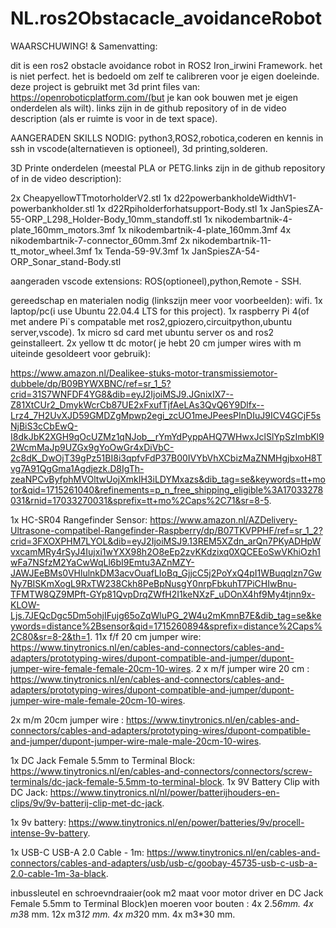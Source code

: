 # NL.ros2Obstacacle_avoidanceRobot

WAARSCHUWING! & Samenvatting:

dit is een ros2 obstacle avoidance robot in ROS2 Iron_irwini Framework. 
het is niet perfect.
het is bedoeld om zelf te calibreren voor je eigen doeleinde. deze project is gebruikt met 3d print files  van: https://openroboticplatform.com/(but je kan ook bouwen met je eigen onderdelen als wilt).
links zijn in de github repository of in de  video description (als er ruimte is voor in de text space).

AANGERADEN SKILLS NODIG:
python3,ROS2,robotica,coderen en kennis in ssh in vscode(alternatieven is optioneel),
3d printing,solderen.

3D Printe onderdelen (meestal PLA or PETG.links zijn in de github repository of in de  video description):

2x CheapyellowTTmotorholderV2.stl
1x d22powerbankholdeWidthV1-powerbankholder.stl
1x d22Rpiholderforhatsupport-Body.stl
1x JanSpiesZA-55-ORP_L298_Holder-Body_10mm_standoff.stl
1x nikodembartnik-4-plate_160mm_motors.3mf
1x nikodembartnik-4-plate_160mm.3mf
4x nikodembartnik-7-connector_60mm.3mf
2x nikodembartnik-11-tt_motor_wheel.3mf
1x Tenda-59-9V.3mf
1x JanSpiesZA-54-ORP_Sonar_stand-Body.stl

aangeraden vscode extensions:
ROS(optioneel),python,Remote - SSH.

gereedschap en materialen nodig (linkszijn meer voor voorbeelden):
wifi.
1x laptop/pc(i use Ubuntu 22.04.4 LTS for this project).
1x raspberry Pi 4(of met andere Pi`s compatable met ros2,gpiozero,circuitpython,ubuntu server,vscode).
1x micro sd card met ubuntu server os  and ros2 geinstalleert.
2x yellow tt dc motor( je hebt 20 cm jumper wires with m uiteinde  gesoldeert voor gebruik):

https://www.amazon.nl/Dealikee-stuks-motor-transmissiemotor-dubbele/dp/B09BYWXBNC/ref=sr_1_5?crid=31S7WNFDF4YG8&dib=eyJ2IjoiMSJ9.JGnixIX7--Z81XtCUr2_DmykWcrCb87UE2xFxufTjfAeLAs3QvQ6Y9Dlfx--Lrz4_7H2UvXJD59GMDZgMpwp2egi_zcUO1meJPeesPInDIuJ9ICV4GCjF5sNjBiS3cCbEwQ-I8dkJbK2XGH9qOcUZMz1qNJob__rYmYdPyppAHQ7WHwxJclSlYpSzImbKl92WcmMaJp9UZGx9gYoOwGr4xDiVbC-2c8dK_DwOjT39gPz51BI8i3qpfvFdP37B00IVYbVhXCbizMaZNMHgjbxoH8Tvg7A91QgGma1Agdjezk.D8IgTh-zeaNPCvByfphMVOltwUojXmkIH3iLDYMxazs&dib_tag=se&keywords=tt+motor&qid=1715261040&refinements=p_n_free_shipping_eligible%3A17033278031&rnid=17033270031&sprefix=tt+mo%2Caps%2C71&sr=8-5.

1x HC-SR04 Rangefinder Sensor: https://www.amazon.nl/AZDelivery-Ultrasone-compatibel-Rangefinder-Raspberry/dp/B07TKVPPHF/ref=sr_1_2?crid=3FXOXPHM7LYOL&dib=eyJ2IjoiMSJ9.13REM5XZdn_arQn7PKyADHpWvxcamMRy4rSyJ4Iujxi1wYXX98h2O8eEp2zvKKdzixq0XQCEEoSwVKhiOzh1wFa7NSfzM2YaCwWqLl6bI9Emtu3AZnMZY-JAWJEeBMs0VHlulnkDM3acvOuafLIoBq_GjjcC5j2PoYxQ4pI1WBuqqlzn7GwNy7BISKmXogL9RxTW238Ckh8PeBpNusgY0nrpFbkuhT7PiCHIwBnu-TFMTW8QZ9MPft-GYp81QvpDrqZWfH2I1keNXzF_uDOnX4hf9My4tjnn9x-KLOW-Ljs.7JEQcDgc5Dm5ohjIFujg65oZqWluPG_2W4u2mKmnB7E&dib_tag=se&keywords=distance%2Bsensor&qid=1715260894&sprefix=distance%2Caps%2C80&sr=8-2&th=1.
11x f/f 20 cm jumper wire: https://www.tinytronics.nl/en/cables-and-connectors/cables-and-adapters/prototyping-wires/dupont-compatible-and-jumper/dupont-jumper-wire-female-female-20cm-10-wires.
2 x m/f jumper wire 20 cm : https://www.tinytronics.nl/en/cables-and-connectors/cables-and-adapters/prototyping-wires/dupont-compatible-and-jumper/dupont-jumper-wire-male-female-20cm-10-wires.

2x m/m 20cm jumper wire : https://www.tinytronics.nl/en/cables-and-connectors/cables-and-adapters/prototyping-wires/dupont-compatible-and-jumper/dupont-jumper-wire-male-male-20cm-10-wires.

1x  DC Jack Female 5.5mm to Terminal Block: https://www.tinytronics.nl/en/cables-and-connectors/connectors/screw-terminals/dc-jack-female-5.5mm-to-terminal-block.
1x 9V Battery Clip with DC Jack: https://www.tinytronics.nl/nl/power/batterijhouders-en-clips/9v/9v-batterij-clip-met-dc-jack.

1x 9v battery: https://www.tinytronics.nl/en/power/batteries/9v/procell-intense-9v-battery.

1x USB-C USB-A 2.0 Cable - 1m: https://www.tinytronics.nl/en/cables-and-connectors/cables-and-adapters/usb/usb-c/goobay-45735-usb-c-usb-a-2.0-cable-1m-3a-black.

inbussleutel en schroevndraaier(ook m2 maat voor motor driver en DC Jack Female 5.5mm to Terminal Block)en  moeren   voor bouten :
4x 2.5*6mm.
4x m3*8 mm.
12x m3*12 mm.
4x m3*20 mm.
4x m3*30 mm.

